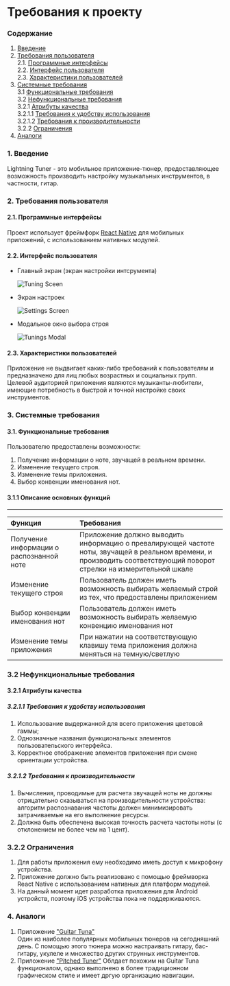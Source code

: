 ﻿# Требования к проекту
### Содержание
1. [Введение](#1)
2. [Требования пользователя](#2) <br>
  2.1. [Программные интерфейсы](#2.1) <br>
  2.2. [Интерфейс пользователя](#2.2) <br>
  2.3. [Характеристики пользователей](#2.3) <br>
3. [Системные требования](#3) <br>
  3.1 [Функциональные требования](#3.1) <br>
  3.2 [Нефункциональные требования](#3.2) <br>
    3.2.1 [Атрибуты качества](#3.2.1) <br>
      3.2.1.1 [Требования к удобству использования](#3.2.1.1) <br>
      3.2.1.2 [Требования к производительности](#3.2.1.2) <br>
    3.2.2 [Ограничения](#3.2.2)
 4. [Аналоги](#4) <br>
  
### 1. Введение <a name="1"></a>
Lightning Tuner - это мобильное приложение-тюнер, предоставляющее возможность производить настройку музыкальных инструментов, в частности, гитар.

### 2. Требования пользователя <a name="2"></a>
#### 2.1. Программные интерфейсы <a name="2.1"></a>
Проект использует фреймфорк [React Native](https://facebook.github.io/react-native/) для мобильных приложений, с использованием нативных модулей.
#### 2.2. Интерфейс пользователя <a name="2.2"></a>
- Главный экран (экран настройки интсрумента)
 
  ![Tuning Sceen](https://github.com/NasterVill/LightningTunerV2/blob/master/Resources/Mockups/Tuning%20Screen.png)
- Экран настроек
 
  ![Settings Screen](https://github.com/NasterVill/LightningTunerV2/blob/master/Resources/Mockups/Settings%20Screen.png)
- Модальное окно выбора строя
 
  ![Tunings Modal](https://github.com/NasterVill/LightningTunerV2/blob/master/Resources/Mockups/Tunings%20Modal.png)

#### 2.3. Характеристики пользователей <a name="2.3"></a>

Приложение не выдвигает каких-либо требований к пользователям и предназначено для лиц любых возрастных и социальных групп. Целевой аудиторией приложения являются музыканты-любители, имеющие потребность в быстрой и точной настройке своих инструментов.

### 3. Системные требования <a name="3"></a>

#### 3.1. Функциональные требования <a name="3.1"></a>
Пользователю предоставлены возможности:
  1. Получение информации о ноте, звучащей в реальном времени.
  2. Изменение текущего строя.
  3. Изменение темы приложения.
  4. Выбор конвенции именования нот.
  

#### 3.1.1 Описание основных функций <a name="3.1.1"></a>

**** 
| Функция | Требования | 
|:---|:---|
| Получение информации о распознанной ноте | Приложение должно выводить информацию о превалирующей частоте ноты, звучащей в реальном времени, и производить соответствующий поворот стрелки на измерительной шкале |
|  Изменение текущего строя | Пользователь должен иметь возможность выбирать желаемый строй из тех, что предоставлены приложением |
| Выбор конвенции именования нот| Пользователь должен иметь возможность выбирать желаемую конвенцию именования нот |
| Изменение темы приложения | При нажатии на соответствующую клавишу тема приложения должна меняться на темную/светлую |

### 3.2 Нефункциональные требования <a name="3.2"></a>

#### 3.2.1 Атрибуты качества <a name="3.2.1"></a>

##### 3.2.1.1 Требования к удобству использования <a name="3.2.1.1"></a>
1. Использование выдержанной для всего приложения цветовой гаммы;
2. Однозначные названия функциональных элементов пользовательского интерфейса.
3. Корректное отображение элементов приложения при смене ориентации устройства.

##### 3.2.1.2 Требования к производительности <a name="3.2.1.2"></a>

1. Вычисления, проводимые для расчета звучащей ноты не должны отрицательно сказываться на производительности устройства: алгоритм распознавания частоты должен минимизировать затрачиваемые на его выполнение ресурсы.
2. Должна быть обеспечена высокая точность расчета частоты ноты (с отклонением не более чем на 1 цент).

### 3.2.2 Ограничения <a name="3.2.2"></a>
  1. Для работы приложения ему необходимо иметь доступ к микрофону устройства.
  2. Приложение должно быть реализовано с помощью фреймворка React Native с использованием нативных для платформ модулей. 
  3. На данный момент идет разработка приложения для Android устройств, поэтому iOS устройства пока не поддерживаются.

### 4. Аналоги <a name="4"></a>
  1. Приложение ["Guitar Tuna"](https://play.google.com/store/apps/details?id=com.ovelin.guitartuna&hl=ru)  
  Один из наиболее популярных мобильных тюнеров на сегодняшний день. С помощью этого тюнера можно настраивать гитару, бас-гитару, укулеле и множество других струнных инструментов.
  2. Приложение ["Pitched Tuner"](https://play.google.com/store/apps/details?id=com.stonekick.tuner)
  Облдает похожим на Guitar Tuna функционалом, однако выполнено в более традиционном графическом стиле и имеет дргую организацию навигации.